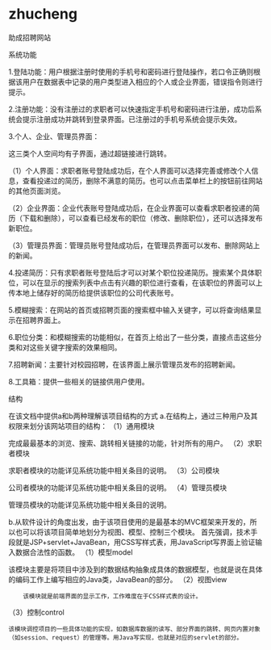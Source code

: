 # zhucheng
助成招聘网站

系统功能

1.登陆功能：用户根据注册时使用的手机号和密码进行登陆操作，若口令正确则根据该用户在数据表中记录的用户类型进入相应的个人或企业界面，错误指令则进行提示。

2.注册功能：没有注册过的求职者可以快速指定手机号和密码进行注册，成功后系统会提示注册成功并跳转到登录界面。已注册过的手机号系统会提示失效。

3.个人、企业、管理员界面：

 这三类个人空间均有子界面，通过超链接进行跳转。
 
（1）个人界面：求职者账号登陆成功后，在个人界面可以选择完善或修改个人信息，查看投递过的简历，删除不满意的简历。也可以点击菜单栏上的按钮前往网站的其他页面浏览。

（2）企业界面：企业代表账号登陆成功后，在企业界面可以查看求职者投递的简历（下载和删除），可以查看已经发布的职位（修改、删除职位），还可以选择发布新职位。

（3）管理员界面：管理员账号登陆成功后，在管理员界面可以发布、删除网站上的新闻。

4.投递简历：只有求职者账号登陆后才可以对某个职位投递简历。搜索某个具体职位，可以在显示的搜索列表中点击有兴趣的职位进行查看，在该职位的界面可以上传本地上储存好的简历给提供该职位的公司代表账号。

5.模糊搜索：在网站的首页或招聘页面的搜索框中输入关键字，可以将查询结果显示在招聘界面上。

6.职位分类：和模糊搜索的功能相似，在首页上给出了一些分类，直接点击这些分类和对这些关键字搜索的效果相同。

7.招聘新闻：主要针对校园招聘，在该界面上展示管理员发布的招聘新闻。

8.工具箱：提供一些相关的链接供用户使用。

结构

  在该文档中提供a和b两种理解该项目结构的方式
  a.在结构上，通过三种用户及其权限来划分该网站项目的结构：
（1）通用模块

完成最最基本的浏览、搜索、跳转相关链接的功能，针对所有的用户。
（2）求职者模块

求职者模块的功能详见系统功能中相关条目的说明。
（3）公司模块

公司者模块的功能详见系统功能中相关条目的说明。
（4）管理员模块

管理员模块的功能详见系统功能中相关条目的说明。

b.从软件设计的角度出发，由于该项目使用的是最基本的MVC框架来开发的，所以也可以将该项目简单地划分为视图、模型、控制三个模块。
首先强调，技术手段就是JSP+servlet+JavaBean，用CSS写样式表，用JavaScript写界面上验证输入数据合法性的函数。
（1）模型model

该模块主要是将项目中涉及到的数据结构抽象成具体的数据模型，也就是说在具体的编码工作上编写相应的Java类，JavaBean的部分。
（2）视图view

        该模块就是前端界面的显示工作，工作难度在于CSS样式表的设计。
（3）控制control

    该模块调控项目的一些具体功能的实现，如数据库数据的读写、部分界面的跳转、网页内置对象（如session、request）的管理等。用Java写实现，也就是对应的servlet的部分。

